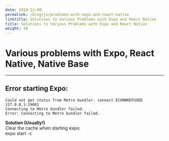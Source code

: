 ```yaml
---
date: 2019-12-08
permalink: /blog/js/problems-with-expo-and-react-native
linktitle: Solutions to Various Problems with Expo and React Native 
title: Solutions to Various Problems with Expo and React Native 
weight: 10
---
```


# Various problems with Expo, React Native, Native Base

--------
## Error starting Expo:

```
Could not get status from Metro bundler. connect ECONNREFUSED 127.0.0.1:19001
Connecting to Metro bundler failed.
Error: Connecting to Metro bundler failed.
```

**Solution (Usually!)**<br />
Clear the cache when starting expo:<br />
expo start -c  



